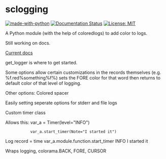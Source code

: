 # sclogging

[![made-with-python](https://img.shields.io/badge/Made%20with-Python-1f425f.svg)](https://www.python.org/) 
[![Documentation Status](https://readthedocs.org/projects/sclogging/badge/?version=latest)](https://sclogging.readthedocs.io/en/latest/?badge=latest)
[![License: MIT](https://img.shields.io/badge/License-MIT-yellow.svg)](https://opensource.org/licenses/MIT)

A Python module (with the help of coloredlogs) to add color to logs.

Still working on docs.

[Current docs](https://sclogging.readthedocs.io)

get_logger is where to get started.

Some options allow certain customizations in the records themselves (e.g. %f.red%something%f%) sets the FORE color for that word then returns to default color of that level of logging.


Other options:
Colored spacer

Easily setting seperate options for stderr and file logs

Custom timer class

  Allows this: var_a = Timer(level="INFO")
  
               var_a.start_timer(Note="I started it")
               
  Log record =  time <spacer> var_a.module.function.start_timer INFO I started it
  
  
Wraps logging, colorama.BACK, FORE, CURSOR
